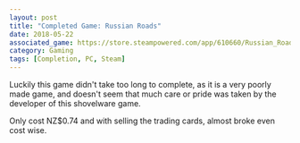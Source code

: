 ```yaml
---
layout: post
title: "Completed Game: Russian Roads"
date: 2018-05-22
associated_game: https://store.steampowered.com/app/610660/Russian_Roads/
category: Gaming
tags: [Completion, PC, Steam]
---
```


<p>Luckily this game didn't take too long to complete, as it is a very poorly made game, and doesn't seem that much care or pride was taken by the developer of this shovelware game.</p>
<p>Only cost NZ$0.74 and with selling the trading cards, almost broke even cost wise.</p>